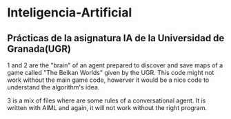 # Inteligencia-Artificial
## Prácticas de la asignatura IA de la Universidad de Granada(UGR)

1 and 2 are the "brain" of an agent prepared to discover and save maps of a game called "The Belkan Worlds" given by the UGR.
This code might not work without the main game code, howerver it would be a nice code to understand the algorithm's idea.

3 is a mix of files where are some rules of a conversational agent. It is written with AIML and again, it will not work without the
right program.
